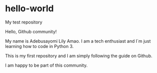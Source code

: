 # hello-world
My test repository

Hello, Github community!

My name is Adebusayomi Lily Amao.
I am a tech enthusiast and I´m just learning how to code in Python 3.

This is my first repository and I am simply following the guide on Github.

I am happy to be part of this community.
